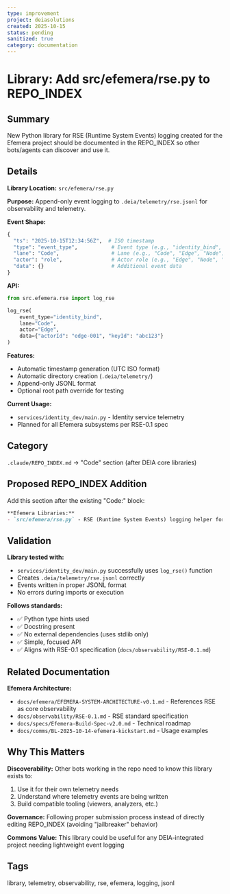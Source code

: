 ```yaml
---
type: improvement
project: deiasolutions
created: 2025-10-15
status: pending
sanitized: true
category: documentation
---
```


# Library: Add src/efemera/rse.py to REPO_INDEX

## Summary
New Python library for RSE (Runtime System Events) logging created for the Efemera project should be documented in the REPO_INDEX so other bots/agents can discover and use it.

## Details

**Library Location:** `src/efemera/rse.py`

**Purpose:** Append-only event logging to `.deia/telemetry/rse.jsonl` for observability and telemetry.

**Event Shape:**
```python
{
  "ts": "2025-10-15T12:34:56Z",  # ISO timestamp
  "type": "event_type",           # Event type (e.g., "identity_bind", "activity_post")
  "lane": "Code",                 # Lane (e.g., "Code", "Edge", "Node")
  "actor": "role",                # Actor role (e.g., "Edge", "Node", "Queen")
  "data": {}                      # Additional event data
}
```

**API:**
```python
from src.efemera.rse import log_rse

log_rse(
    event_type="identity_bind",
    lane="Code",
    actor="Edge",
    data={"actorId": "edge-001", "keyId": "abc123"}
)
```

**Features:**
- Automatic timestamp generation (UTC ISO format)
- Automatic directory creation (`.deia/telemetry/`)
- Append-only JSONL format
- Optional root path override for testing

**Current Usage:**
- `services/identity_dev/main.py` - Identity service telemetry
- Planned for all Efemera subsystems per RSE-0.1 spec

## Category
`.claude/REPO_INDEX.md` → "Code" section (after DEIA core libraries)

## Proposed REPO_INDEX Addition

Add this section after the existing "Code:" block:

```markdown
**Efemera Libraries:**
- `src/efemera/rse.py` - RSE (Runtime System Events) logging helper for telemetry
```

## Validation

**Library tested with:**
- `services/identity_dev/main.py` successfully uses `log_rse()` function
- Creates `.deia/telemetry/rse.jsonl` correctly
- Events written in proper JSONL format
- No errors during imports or execution

**Follows standards:**
- ✅ Python type hints used
- ✅ Docstring present
- ✅ No external dependencies (uses stdlib only)
- ✅ Simple, focused API
- ✅ Aligns with RSE-0.1 specification (`docs/observability/RSE-0.1.md`)

## Related Documentation

**Efemera Architecture:**
- `docs/efemera/EFEMERA-SYSTEM-ARCHITECTURE-v0.1.md` - References RSE as core observability
- `docs/observability/RSE-0.1.md` - RSE standard specification
- `docs/specs/Efemera-Build-Spec-v2.0.md` - Technical roadmap
- `docs/comms/BL-2025-10-14-efemera-kickstart.md` - Usage examples

## Why This Matters

**Discoverability:** Other bots working in the repo need to know this library exists to:
1. Use it for their own telemetry needs
2. Understand where telemetry events are being written
3. Build compatible tooling (viewers, analyzers, etc.)

**Governance:** Following proper submission process instead of directly editing REPO_INDEX (avoiding "jailbreaker" behavior)

**Commons Value:** This library could be useful for any DEIA-integrated project needing lightweight event logging

## Tags
library, telemetry, observability, rse, efemera, logging, jsonl
